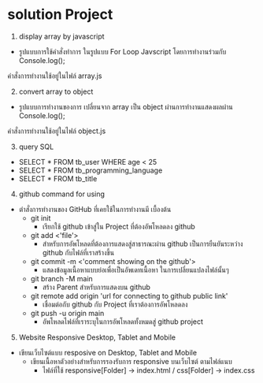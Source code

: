 # solution Project
1. display array by javascript
- รูปแบบการใช้คำสั่งทำการ ในรูปแบบ For Loop Javscript โดยการทำงานร่วมกับ Console.log();

คำสั่งการทำงานใช้อยู่ในไฟล์ array.js

2. convert array to object
- รูปแบบการทำงานของการ เปลี่ยนจาก array เป็น object ผ่านการทำงานแสดงผลผ่าน Console.log();

คำสั่งการทำงานใช้อยู่ในไฟล์ object.js

3. query SQL
- SELECT * FROM tb_user
WHERE age < 25
- SELECT * FROM tb_programming_language
- SELECT * FROM tb_title


4. github command for using
- ตำสั่งการทำงานของ GitHub ที่เคยใช้ในการทำงานมี เบื้องต้น
    - git init
        - เรียกใช้ github เข้าสู่ใน Project ที่ต้องอัพโหลดลง github
    - git add <'file'>
        - สำหรับการอัพโหลดที่ต้องการแสดงสู่สาธารณะผ่าน github เป็นการยืนยันระหว่าง github กับไฟล์ที่เราสร้างขึ้น
    - git commit -m <'comment showing on the github'>
        - แสดงข้อมูลเนื้อหาแบบย่อเพื่อเป็นอัพเดทเนื้อหา ในการเปลี่ยนแปลงไฟล์นั้นๆ
    - git branch -M main
        - สร้าง Parent สำหรับการแสดงบน github
    - git remote add origin 'url for connecting to github public link'
        - เชื่อมต่อกับ github กับ Project ที่เราต้องการอัพโหลดลง
    - git push -u origin main
        - อัพโหลดไฟล์ที่เราระบุในการอัพโหลดทั้งหมดสู่ github project

5. Website Responsive Desktop, Tablet and Mobile
- เขียนเว็บไซต์แบบ resposive on Desktop, Tablet and Mobile
    - เขียนเนื้อหาตัวอย่างสำหรับการรองรับการ responsive บนเว็บไซต์ ตามไฟล์แนบ
        - ไฟล์ที่ใช้ responsive[Folder] -> index.html / css[Folder] -> index.css